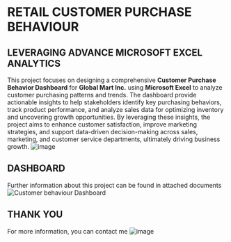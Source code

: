 # RETAIL CUSTOMER PURCHASE BEHAVIOUR
## LEVERAGING ADVANCE MICROSOFT EXCEL ANALYTICS
This project focuses on designing a comprehensive **Customer Purchase Behavior Dashboard** for **Global Mart Inc.** using **Microsoft Excel** to analyze customer purchasing patterns and trends. The dashboard provide actionable insights to help stakeholders identify key purchasing behaviors, track product performance, and analyze sales data for optimizing inventory and uncovering growth opportunities. By leveraging these insights, the project aims to enhance customer satisfaction, improve marketing strategies, and support data-driven decision-making across sales, marketing, and customer service departments, ultimately driving business growth.
![image](https://github.com/user-attachments/assets/d70cc2f4-4903-4944-b962-0b9208cbba0b)



## DASHBOARD
Further information about this project can be found in attached documents
![Customer behaviour Dashboard](https://github.com/user-attachments/assets/da2b63b2-e313-46de-bdb6-24ca78a86b40)

## THANK YOU
For more information, you can contact me
![image](https://github.com/user-attachments/assets/400a6867-54ca-409f-b788-6d12b14d0833)

